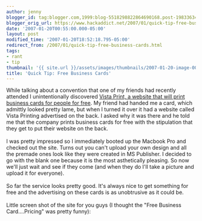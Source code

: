 ```yaml
---
author: jenny
blogger_id: tag:blogger.com,1999:blog-5518298822864690168.post-1983363402851586908
blogger_orig_url: https://www.hackaddict.net/2007/01/quick-tip-free-business-cards.html
date: '2007-01-20T00:55:00.000-05:00'
layout: post
modified_time: '2007-01-20T18:52:18.795-05:00'
redirect_from: /2007/01/quick-tip-free-business-cards.html
tags:
- rant
- tip
thumbnail: '{{ site.url }}/assets/images/thumbnails/2007-01-20-image-0000.jpg'
title: 'Quick Tip: Free Business Cards'
---
```


While talking about a convention that one of my friends had recently attended I unintentionally discovered <a href="http://www.vistaprint.com">Vista Print, a website that will print business cards for people for free</a>.  My friend had handed me a card, which admittly looked pretty lame, but when I turned it over it had a website called Vista Printing advertised on the back. I asked why it was there and he told me that the company prints business cards for free with the stipulation that they get to put their website on the back.  <br/><br/>I was pretty impressed so I immediately booted up the Macbook Pro and checked out the site.  Turns out you can't upload your own design and all the premade ones look like they were created in MS Publisher.  I decided to go with the blank one because it is the most asthetically pleasing.  So now we'll just wait and see if they come (and when they do I'll take a picture and upload it for everyone).<br/><br/>So far the service looks pretty good.  It's always nice to get something for free and the advertising on these cards is as unobtrusive as it could be.<br/><br/>Little screen shot of the site for you guys (I thought the "Free Business Card....Pricing" was pretty funny):<br/><br/><img alt="" border="0" id="BLOGGER_PHOTO_ID_5021987619003584146" src="{{ site.url }}/assets/images/2007-01-20-image-0000.jpg" style="margin: 0px auto 10px; display: block; text-align: center; "/>